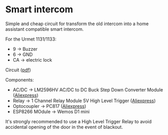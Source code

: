 # Smart intercom
Simple and cheap circuit for transform the old intercom into a home assistant compatible smart intercom.

For the Urmet 1131/1133:
* 9 -> Buzzer
* 6 -> GND
* CA -> electric lock

Circuit ([pdf](circuito/circuito_smart.pdf))

Components:
* AC/DC -> LM2596HV AC/DC to DC Buck Step Down Converter Module ([Aliexpress](https://it.aliexpress.com/item/1005001291088100.html?spm=a2g0s.9042311.0.0.27424c4dUYQHFV))
* Relay -> 1 Channel Relay Module 5V High Level Trigger ([Aliexpress](https://it.aliexpress.com/item/4000356150750.html?spm=a2g0s.9042311.0.0.27424c4dJoKZOi))
* Optocoupler -> PC817 ([Aliexpress](https://it.aliexpress.com/item/32835155712.html?spm=a2g0s.9042311.0.0.27424c4dppvLpr))
* ESP8266 MOdule -> Wemos D1 mini

It's strongly recommended to use a High Level Trigger Relay to avoid accidental opening of the door in the event of blackout.
